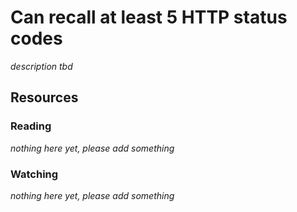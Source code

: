 # Can recall at least 5 HTTP status codes

_description tbd_

## Resources

### Reading

_nothing here yet, please add something_

### Watching

_nothing here yet, please add something_
